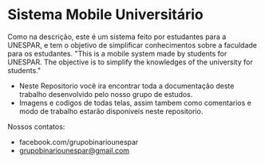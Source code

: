 # Sistema Mobile Universitário
  Como na descrição, este é um sistema feito por estudantes para a UNESPAR, e tem o objetivo de simplificar conhecimentos sobre a faculdade para os estudantes.
  "This is a mobile system made by students for UNESPAR. The objective is to simplify the knowledges of the university for students."
  
  - Neste Repositorio você ira encontrar toda a documentação deste trabalho desenvolvido pelo nosso grupo de estudos.
  - Imagens e codigos de todas telas, assim tambem como comentarios e modo de trabalho estarão disponiveis neste repositorio.
  
  Nossos contatos: 
  - facebook.com/grupobinariounespar
  - grupobinariounespar@gmail.com
